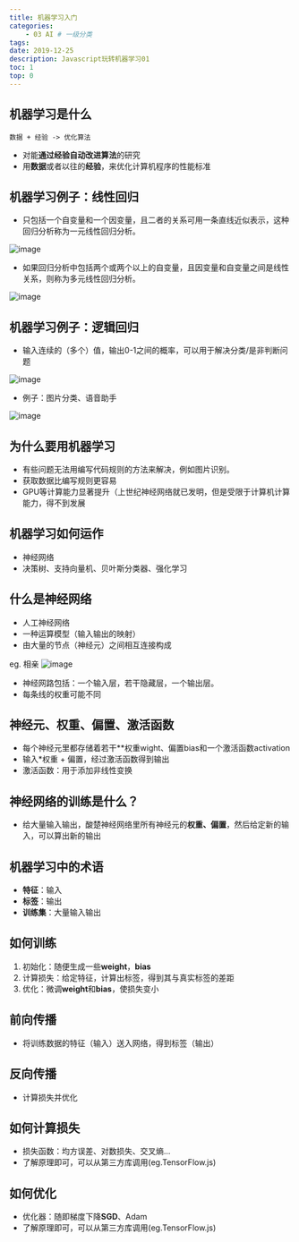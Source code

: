 ```yaml
---
title: 机器学习入门
categories:
    - 03 AI # 一级分类
tags:
date: 2019-12-25
description: Javascript玩转机器学习01
toc: 1
top: 0
---
```


## 机器学习是什么
```
数据 + 经验 -> 优化算法
```
- 对能**通过经验自动改进算法**的研究
- 用**数据**或者以往的**经验**，来优化计算机程序的性能标准

## 机器学习例子：线性回归
- 只包括一个自变量和一个因变量，且二者的关系可用一条直线近似表示，这种回归分析称为一元线性回归分析。

![image](http://note.youdao.com/yws/res/26592/F718507147034C21BB9433F0A99B9A69)

- 如果回归分析中包括两个或两个以上的自变量，且因变量和自变量之间是线性关系，则称为多元线性回归分析。

![image](http://note.youdao.com/yws/res/26596/0B9CB261F08A43F6A30CB1D85C995892)

## 机器学习例子：逻辑回归
- 输入连续的（多个）值，输出0-1之间的概率，可以用于解决分类/是非判断问题

![image](http://note.youdao.com/yws/res/26600/D83BDCD57BEB4F828D8C029EC3BB702A)

- 例子：图片分类、语音助手

![image](http://note.youdao.com/yws/res/26602/EB705AEA84924716A57DB842FEF086F5)


## 为什么要用机器学习
- 有些问题无法用编写代码规则的方法来解决，例如图片识别。
- 获取数据比编写规则更容易
- GPU等计算能力显著提升（上世纪神经网络就已发明，但是受限于计算机计算能力，得不到发展


## 机器学习如何运作
- 神经网络
- 决策树、支持向量机、贝叶斯分类器、强化学习

## 什么是神经网络
- 人工神经网络
- 一种运算模型（输入输出的映射）
- 由大量的节点（神经元）之间相互连接构成

eg. 相亲
![image](http://note.youdao.com/yws/res/26525/FDAB01287A58444E9C6205F65EE8A164)

- 神经网路包括：一个输入层，若干隐藏层，一个输出层。
- 每条线的权重可能不同

## 神经元、权重、偏置、激活函数
- 每个神经元里都存储着若干**权重wight、偏置bias和一个激活函数activation
- 输入*权重 + 偏置，经过激活函数得到输出
- 激活函数：用于添加非线性变换


## 神经网络的训练是什么？
- 给大量输入输出，酸楚神经网络里所有神经元的**权重、偏置**，然后给定新的输入，可以算出新的输出

## 机器学习中的术语
- **特征**：输入
- **标签**：输出
- **训练集**：大量输入输出


## 如何训练
1. 初始化：随便生成一些**weight**，**bias**
2. 计算损失：给定特征，计算出标签，得到其与真实标签的差距
3. 优化：微调**weight**和**bias**，使损失变小

## 前向传播
- 将训练数据的特征（输入）送入网络，得到标签（输出）

## 反向传播
- 计算损失并优化

## 如何计算损失
- 损失函数：均方误差、对数损失、交叉熵...
- 了解原理即可，可以从第三方库调用(eg.TensorFlow.js)

## 如何优化
- 优化器：随即梯度下降**SGD**、Adam
- 了解原理即可，可以从第三方库调用(eg.TensorFlow.js)


